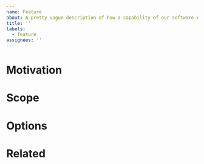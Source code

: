 ```yaml
---
name: Feature
about: A pretty vague description of how a capability of our software can be added or improved.
title: ''
labels:
  - feature
assignees: ''
---
```


# Motivation

<!-- What capability should be either established or improved? How is life of the target audience better after it's been done? -->

# Scope

<!-- This is kind-of the definition-of-done for a feature.
Try to keep the scope as small as possible and prefer creating multiple, small features which each solve a single problem / make something better
-->

# Options

<!-- If you already have an idea how this can be implemented, please describe it here.
This allows potential other contributors to join forces and provide meaningful feedback prio to even starting work on it.
-->

# Related

<!-- Link to the epic or other issues or PRs which are related to this feature. -->

